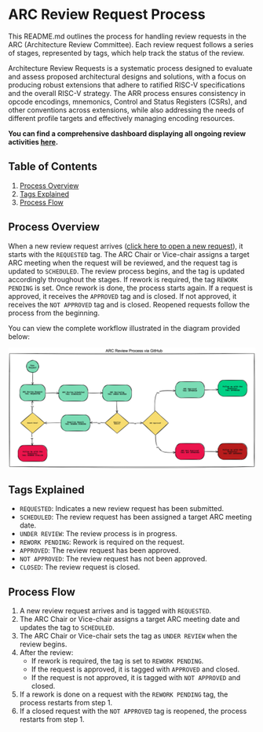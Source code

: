 # ARC Review Request Process

This README.md outlines the process for handling review requests in the ARC (Architecture Review Committee). Each review request follows a series of stages, represented by tags, which help track the status of the review.

Architecture Review Requests is a systematic process designed to evaluate and assess proposed architectural designs and solutions, with a focus on producing robust extensions that adhere to ratified RISC-V specifications and the overall RISC-V strategy. The ARR process ensures consistency in opcode encodings, mnemonics, Control and Status Registers (CSRs), and other conventions across extensions, while also addressing the needs of different profile targets and effectively managing encoding resources.

**You can find a comprehensive dashboard displaying all ongoing review activities [here](https://github.com/orgs/riscv-admin/projects/3).**

## Table of Contents

1. [Process Overview](#process-overview)
2. [Tags Explained](#tags-explained)
3. [Process Flow](#process-flow)

## Process Overview

When a new review request arrives ([click here to open a new request](https://github.com/riscv-admin/riscv-arc/issues/new?assignees=rpsene&labels=arc+review%2Crequested&template=h_arc_review_request.yaml&title=%5BSpec+Architecture+Review+Request%5D+-+ADD+A+SPECIFICATION+TITLE+HERE)), it starts with the `REQUESTED` tag. The ARC Chair or Vice-chair assigns a target ARC meeting when the request will be reviewed, and the request tag is updated to `SCHEDULED`. The review process begins, and the tag is updated accordingly throughout the stages. If rework is required, the tag `REWORK PENDING` is set. Once rework is done, the process starts again. If a request is approved, it receives the `APPROVED` tag and is closed. If not approved, it receives the `NOT APPROVED` tag and is closed. Reopened requests follow the process from the beginning.

You can view the complete workflow illustrated in the diagram provided below:

![alt text for screen readers](/images/rvi_arc.png "ARC Review Process")

## Tags Explained

- `REQUESTED`: Indicates a new review request has been submitted.
- `SCHEDULED`: The review request has been assigned a target ARC meeting date.
- `UNDER REVIEW`: The review process is in progress.
- `REWORK PENDING`: Rework is required on the request.
- `APPROVED`: The review request has been approved.
- `NOT APPROVED`: The review request has not been approved.
- `CLOSED`: The review request is closed.

## Process Flow

1. A new review request arrives and is tagged with `REQUESTED`.
2. The ARC Chair or Vice-chair assigns a target ARC meeting date and updates the tag to `SCHEDULED`.
3. The ARC Chair or Vice-chair sets the tag as `UNDER REVIEW` when the review begins.
4. After the review:
   - If rework is required, the tag is set to `REWORK PENDING`.
   - If the request is approved, it is tagged with `APPROVED` and closed.
   - If the request is not approved, it is tagged with `NOT APPROVED` and closed.
5. If a rework is done on a request with the `REWORK PENDING` tag, the process restarts from step 1.
6. If a closed request with the `NOT APPROVED` tag is reopened, the process restarts from step 1.
